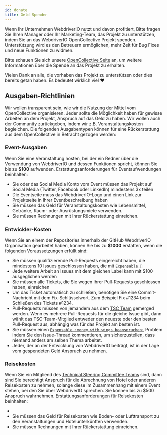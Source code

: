 ```yaml
---
id: donate
title: Geld Spenden
---
```


Wenn Ihr Unternehmen WebdriverIO nutzt und davon profitiert, Bitte fragen Sie Ihren Manager oder Ihr Marketing-Team, das Projekt zu unterstützen, indem Sie an das WebdriverIO OpenCollective Projekt spenden. Unterstützung wird es den Betreuern ermöglichen, mehr Zeit für Bug Fixes und neue Funktionen zu widmen.

Bitte schauen Sie sich unsere [OpenCollective Seite](https://opencollective.com/webdriverio) an, um weitere Informationen über die Spende an das Projekt zu erhalten.

Vielen Dank an alle, die vorhaben das Projekt zu unterstützen oder dies bereits getan haben. Es bedeutet wirklich viel ❤️

## Ausgaben-Richtlinien

Wir wollen transparent sein, wie wir die Nutzung der Mittel vom OpenCollective organisieren. Jeder sollte die Möglichkeit haben für gewisse Arbeiten an dem Projekt, Anspruch auf das Geld zu haben. Wir wollen auch der Community zurückgeben, indem wir z.B. Veranstaltungskosten begleichen. Die folgenden Ausgabentypen können für eine Rückerstattung aus dem OpenCollective in Betracht gezogen werden:

### Event-Ausgaben

Wenn Sie eine Veranstaltung hosten, bei der ein Redner über die Verwendung von WebdriverIO und dessen Funktionen spricht, können Sie bis zu __$100__ aufwenden. Erstattungsanforderungen für Eventaufwendungen beinhalten:

- Sie oder das Social Media Konto vom Event müssen das Projekt auf Social Media (Twitter, Facebook oder LinkedIn) mindestens 3x teilen
- Die Eventseite muss das WebdriverIO-Logo und einen Link zur Projektseite in Ihrer Eventbeschreibung haben
- Sie müssen das Geld für Veranstaltungskosten wie Lebensmittel, Getränke, Raum- oder Ausrüstungsmiete verwenden.
- Sie müssen Rechnungen mit Ihrer Rückerstattung einreichen.

### Entwickler-Kosten

Wenn Sie an einem der Repositories innerhalb der GitHub WebdriverIO Organisation gearbeitet haben, können Sie bis zu __$1000__ erstatten, wenn die folgenden Voraussetzungen erfüllt sind:

- Sie müssen qualifizierende Pull-Requests eingereicht haben, die mindestens 10 Issues geschlossen haben, die mit [`Expensable 💸`](https://github.com/webdriverio/webdriverio/labels/Expensable%20%F0%9F%92%B8)
- Jede weitere Arbeit an Issues mit dem gleichen Label kann mit $100 ausgeglichen werden
- Sie müssen alle Tickets, die Sie wegen Ihrer Pull-Requests geschlossen haben, einreichen
- Um das Ticket automatisch zu schließen, benötigen Sie eine Commit-Nachricht mit dem Fix-Schlüsselwort. Zum Beispiel Fix #1234 beim Schließen des Tickets #1234.
- Pull-Requests müssen von jemandem aus dem [TSC Team](https://github.com/webdriverio/webdriverio/blob/main/AUTHORS.md#tsc-technical-steering-committee) gemerged werden. Wenn es mehrere Pull-Requests für die gleiche Issue gibt, dann wählt das TSC-Team-Mitglied entweder den neueste oder den besten Pull-Request aus, abhängig was für das Projekt am besten ist.
- Sie müssen einen [`Expensable :money_with_wings beanspruchen:`](https://github.com/webdriverio/webdriverio/labels/Expensable%20%F0%9F%92%B8) Problem indem Sie den Issue-Thread kommentieren, um sicherzustellen, dass niemand anders am selben Thema arbeitet.
- Jeder, der an der Entwicklung von WebdriverIO beiträgt, ist in der Lage vom gespendeten Geld Anspruch zu nehmen.

### Reisekosten

Wenn Sie ein Mitgliend des [Technical Steering Committee Teams](https://github.com/webdriverio/webdriverio/blob/main/AUTHORS.md#tsc-technical-steering-committee) sind, dann sind Sie berechtigt Anspruch für die Abrechnung von Hotel oder anderen Reisekosten zu nehmen, solange diese im Zusammenhang mit einem Event stehen, bei den Sie über WebdriverIO sprechen. Sie können bis zu $500 Anspruch wahrnehmen. Erstattungsanforderungen für Reisekosten beinhalten:

-
- Sie müssen das Geld für Reisekosten wie Boden- oder Lufttransport zu den Veranstaltungen und Hotelunterkünften verwenden.
- Sie müssen Rechnungen mit Ihrer Rückerstattung einreichen.
